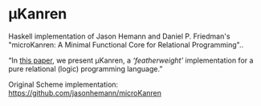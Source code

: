 μKanren
=======
Haskell implementation of Jason Hemann and Daniel P. Friedman's "microKanren: A Minimal Functional Core for Relational Programming"..

“In [this paper](http://webyrd.net/scheme-2013/papers/HemannMuKanren2013.pdf), we present μKanren, a _‘featherweight’_ implementation for a pure relational (logic) programming language.”

Original Scheme implementation: https://github.com/jasonhemann/microKanren
